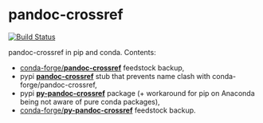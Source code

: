 # pandoc-crossref

[![Build Status](https://travis-ci.org/kiwi0fruit/py-pandoc-crossref.svg?branch=master)](https://travis-ci.org/kiwi0fruit/py-pandoc-crossref)

pandoc-crossref in pip and conda. Contents:

* [conda-forge/**pandoc-crossref**](https://github.com/conda-forge/pandoc-crossref-feedstock) feedstock backup,
* pypi [**pandoc-crossref**](https://pypi.org/project/pandoc-crossref/) stub that prevents name clash with conda-forge/pandoc-crossref,
* pypi [**py-pandoc-crossref**](https://pypi.org/project/py-pandoc-crossref/) package (+ workaround for pip on Anaconda being not aware of pure conda packages), 
* [conda-forge/**py-pandoc-crossref**](https://github.com/conda-forge/py-pandoc-crossref-feedstock) feedstock backup.
